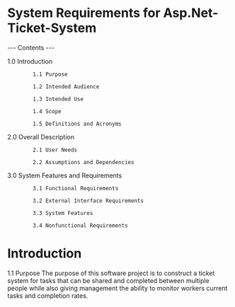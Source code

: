 # System Requirements for Asp.Net-Ticket-System 

--- Contents ---

1.0 Introduction

            1.1 Purpose

            1.2 Intended Audience

            1.3 Intended Use

            1.4 Scope

            1.5 Definitions and Acronyms

2.0 Overall Description

            2.1 User Needs

            2.2 Assumptions and Dependencies

3.0 System Features and Requirements

            3.1 Functional Requirements

            3.2 External Interface Requirements

            3.3 System Features

            3.4 Nonfunctional Requirements



# Introduction

1.1 Purpose
            The purpose of this software project is to construct a ticket system for tasks that can be shared and completed between multiple people while also giving management the ability to monitor workers current tasks and completion rates.
